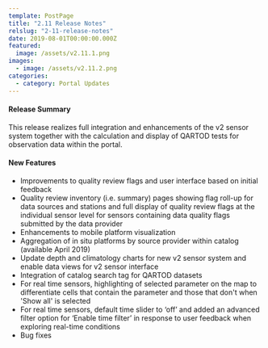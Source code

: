 ```yaml
---
template: PostPage
title: "2.11 Release Notes"
relslug: "2-11-release-notes"
date: 2019-08-01T00:00:00.000Z
featured:
  image: /assets/v2.11.1.png
images:
  - image: /assets/v2.11.2.png
categories:
  - category: Portal Updates
---
```

#### Release Summary

This release realizes full integration and enhancements of the v2 sensor system together with the calculation and display of QARTOD tests for observation data within the portal.


#### New Features

*  Improvements to quality review flags and user interface based on initial feedback
*  Quality review inventory (i.e. summary) pages showing flag roll-up for data sources and stations and full display of quality review flags at the individual sensor level for sensors containing data quality flags submitted by the data provider
*  Enhancements to mobile platform visualization
*  Aggregation of in situ platforms by source provider within catalog (available April 2019)
*  Update depth and climatology charts for new v2 sensor system and enable data views for v2 sensor interface
*  Integration of catalog search tag for QARTOD datasets
*  For real time sensors, highlighting of selected parameter on the map to differentiate cells that contain the parameter and those that don't when 'Show all' is selected
*  For real time sensors, default time slider to ‘off’ and added an advanced filter option for ‘Enable time filter’ in response to user feedback when exploring real-time conditions
*  Bug fixes




